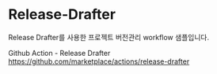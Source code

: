# Release-Drafter
Release Drafter를 사용한 프로젝트 버전관리 workflow 샘플입니다.


Github Action - Release Drafter    
https://github.com/marketplace/actions/release-drafter
